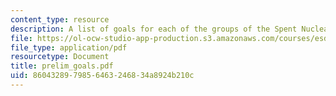 ```yaml
---
content_type: resource
description: A list of goals for each of the groups of the Spent Nuclear Fuels project.
file: https://ol-ocw-studio-app-production.s3.amazonaws.com/courses/esd-04j-frameworks-and-models-in-engineering-systems-engineering-system-design-spring-2007/8604328979856463246834a8924b210c_prelim_goals.pdf
file_type: application/pdf
resourcetype: Document
title: prelim_goals.pdf
uid: 86043289-7985-6463-2468-34a8924b210c
---
```

